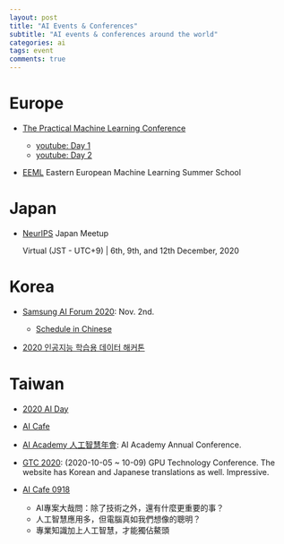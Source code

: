 ```yaml
---
layout: post
title: "AI Events & Conferences"
subtitle: "AI events & conferences around the world"
categories: ai
tags: event
comments: true
---
```


# Europe
* [The Practical Machine Learning Conference](https://mlconf.eu/)
  * [youtube: Day 1](https://www.youtube.com/watch?v=x16gSOx7KEU)
  * [youtube: Day 2](https://www.youtube.com/watch?v=wM3cYjQ8Pcg)

* [EEML](https://www.eeml.eu/) Eastern European Machine Learning Summer School

# Japan
* [NeurIPS](https://neuripsmeetupjapan.github.io/) Japan Meetup

  Virtual (JST - UTC+9) | 6th, 9th, and 12th December, 2020

# Korea
* [Samsung AI Forum 2020](https://www.sait.samsung.co.kr/saithome/main/main.do):
  Nov. 2nd.
  * [Schedule in Chinese](https://news.samsung.com/tw/%E3%80%8C2020%E4%B8%89%E6%98%9Fai%E8%AB%96%E5%A3%87%E3%80%8D%E6%8E%A2%E7%B4%A2%E4%BA%BA%E5%B7%A5%E6%99%BA%E6%85%A7%E7%9A%84%E6%9C%AA%E4%BE%86)

* [2020 인공지능 학습용 데이터 해커톤](https://hackathon.mk.co.kr/#con3)

# Taiwan
* [2020 AI Day](https://edm.bnext.com.tw/2020aiday/)

* [AI Cafe](https://www.accupass.com/event/2010230249491859002841)

* [AI Academy 人工智慧年會](https://conf2020.aiacademy.tw/): AI Academy Annual Conference.

* [GTC 2020](https://www.nvidia.com/zh-tw/gtc/): (2020-10-05 ~ 10-09)
GPU Technology Conference.
The website has Korean and Japanese translations as well. Impressive.

* [AI Cafe 0918](https://edge.aif.tw/ai_cafe_report/?utm_source=line&utm_medium=post&utm_campaign=ai_cafe_report)
  * AI專案大哉問：除了技術之外，還有什麼更重要的事？
  * 人工智慧應用多，但電腦真如我們想像的聰明？
  * 專業知識加上人工智慧，才能獨佔鰲頭
